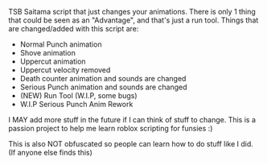 TSB Saitama script that just changes your animations. There is only 1 thing that could be seen as an "Advantage", and that's just a run tool. Things that are changed/added with this script are:

- Normal Punch animation
- Shove animation
- Uppercut animation
- Uppercut velocity removed
- Death counter animation and sounds are changed
- Serious Punch animation and sounds are changed
- (NEW) Run Tool (W.I.P, some bugs)
- W.I.P Serious Punch Anim Rework

I MAY add more stuff in the future if I can think of stuff to change. This is a passion project to help me learn roblox scripting for funsies :)

This is also NOT obfuscated so people can learn how to do stuff like I did. (If anyone else finds this)
